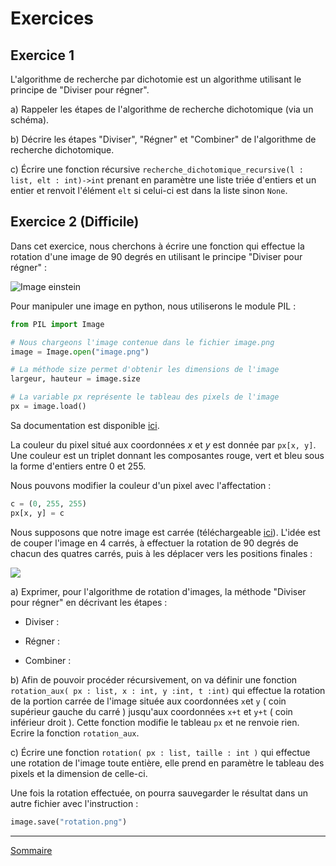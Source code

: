 # Exercices

## Exercice 1

L'algorithme de recherche par dichotomie est un algorithme utilisant le principe de "Diviser pour régner".

a) Rappeler les étapes de l'algorithme de recherche dichotomique (via un schéma).

b) Décrire les étapes "Diviser", "Régner" et "Combiner" de l'algorithme de recherche dichotomique.

c) Écrire une fonction récursive ``recherche_dichotomique_recursive(l : list, elt : int)->int`` prenant en paramètre une liste triée d'entiers et un entier et renvoit l'élément ``elt`` si celui-ci est dans la liste sinon ``None``.

## Exercice 2 (Difficile)

Dans cet exercice, nous cherchons à écrire une fonction qui effectue la rotation d'une image de $90$ degrés en utilisant le principe "Diviser pour régner" :

![Image einstein](./../img/einstein_rotation.gif)

Pour manipuler une image en python, nous utiliserons le module PIL :

```python
from PIL import Image

# Nous chargeons l'image contenue dans le fichier image.png
image = Image.open("image.png")

# La méthode size permet d'obtenir les dimensions de l'image
largeur, hauteur = image.size

# La variable px représente le tableau des pixels de l'image
px = image.load()
```

Sa documentation est disponible [ici](https://pillow.readthedocs.io/en/stable/reference/Image.html).


La couleur du pixel situé aux coordonnées $x$ et $y$ est donnée par ``px[x, y]``. Une couleur est un triplet donnant les composantes rouge, vert et bleu sous la forme d'entiers entre 0 et 255.

Nous pouvons modifier la couleur d'un pixel avec l'affectation :

```python
c = (0, 255, 255)
px[x, y] = c
```

Nous supposons que notre image est carrée (téléchargeable [ici]()). L'idée est de couper l'image en 4 carrés, à effectuer la rotation de 90 degrés de chacun des quatres carrés, puis à les déplacer vers les positions finales :

![](./img/rotation_carre.PNG)

a) Exprimer, pour l'algorithme de rotation d'images, la méthode "Diviser pour régner" en décrivant les étapes :
   
   - Diviser :
   
   - Régner :
   
   - Combiner :

b) Afin de pouvoir procéder récursivement, on va définir une fonction ``rotation_aux( px : list, x : int, y :int, t :int)`` qui effectue la rotation de la portion carrée de l'image située aux coordonnées ``x``et ``y`` ( coin supérieur gauche du carré  ) jusqu'aux coordonnées ``x+t`` et ``y+t`` ( coin inférieur droit ). Cette fonction modifie le tableau ``px`` et ne renvoie rien. Ecrire la fonction ``rotation_aux``.

c) Écrire une fonction ``rotation( px : list, taille : int )`` qui effectue une rotation de l'image toute entière, elle prend en paramètre le tableau des pixels et la dimension de celle-ci.
   
Une fois la rotation effectuée, on pourra sauvegarder le résultat dans un autre fichier avec l'instruction :
   
```python
image.save("rotation.png")
```

__________________

[Sommaire](./../../README.md)